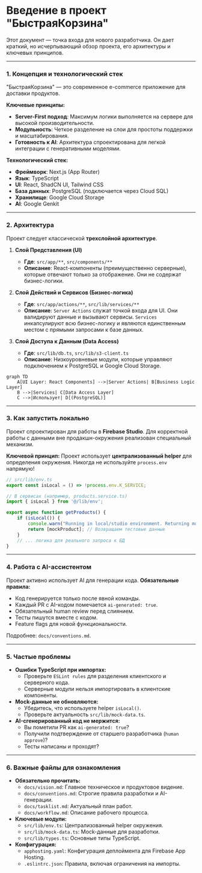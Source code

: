 # Введение в проект "БыстраяКорзина"

Этот документ — точка входа для нового разработчика. Он дает краткий, но исчерпывающий обзор проекта, его архитектуры и ключевых принципов.

---

### 1. Концепция и технологический стек

"БыстраяКорзина" — это современное e-commerce приложение для доставки продуктов.

**Ключевые принципы:**
- **Server-First подход**: Максимум логики выполняется на сервере для высокой производительности.
- **Модульность**: Четкое разделение на слои для простоты поддержки и масштабирования.
- **Готовность к AI**: Архитектура спроектирована для легкой интеграции с генеративными моделями.

**Технологический стек:**
- **Фреймворк**: Next.js (App Router)
- **Язык**: TypeScript
- **UI**: React, ShadCN UI, Tailwind CSS
- **База данных**: PostgreSQL (подключается через Cloud SQL)
- **Хранилище**: Google Cloud Storage
- **AI**: Google Genkit

---

### 2. Архитектура

Проект следует классической **трехслойной архитектуре**.

1.  **Слой Представления (UI)**
    -   **Где**: `src/app/**`, `src/components/**`
    -   **Описание**: React-компоненты (преимущественно серверные), которые отвечают только за отображение. Они не содержат бизнес-логики.

2.  **Слой Действий и Сервисов (Бизнес-логика)**
    -   **Где**: `src/app/actions/**`, `src/lib/services/**`
    -   **Описание**: `Server Actions` служат точкой входа для UI. Они валидируют данные и вызывают сервисы. `Services` инкапсулируют всю бизнес-логику и являются единственным местом с прямыми запросами к базе данных.

3.  **Слой Доступа к Данным (Data Access)**
    -   **Где**: `src/lib/db.ts`, `src/lib/s3-client.ts`
    -   **Описание**: Низкоуровневые модули, которые управляют подключением к PostgreSQL и Google Cloud Storage.

```mermaid
graph TD
    A[UI Layer: React Components] -->|Server Actions| B[Business Logic Layer]
    B -->|Services| C[Data Access Layer]
    C -->|Использует| D[(PostgreSQL)]
```

---

### 3. Как запустить локально

Проект спроектирован для работы в **Firebase Studio**. Для корректной работы с данными вне продакшн-окружения реализован специальный механизм.

**Ключевой принцип:**
Проект использует **централизованный helper** для определения окружения. Никогда не используйте `process.env` напрямую!

```typescript
// src/lib/env.ts
export const isLocal = () => !process.env.K_SERVICE;

// В сервисах (например, products.service.ts)
import { isLocal } from '@/lib/env';

export async function getProducts() {
    if (isLocal()) {
        console.warn("Running in local/studio environment. Returning mock products.");
        return [mockProduct]; // Возвращаем тестовые данные
    }
    // ... логика для реального запроса к БД
}
```

---

### 4. Работа с AI-ассистентом

Проект активно использует AI для генерации кода. **Обязательные правила:**

- Код генерируется только после явной команды.
- Каждый PR с AI-кодом помечается `ai-generated: true`.
- Обязательный human review перед слиянием.
- Тесты пишутся вместе с кодом.
- Feature flags для новой функциональности.

Подробнее: `docs/conventions.md`.

---

### 5. Частые проблемы

- **Ошибки TypeScript при импортах:**
    - Проверьте `ESLint rules` для разделения клиентского и серверного кода.
    - Серверные модули нельзя импортировать в клиентские компоненты.
- **Mock-данные не обновляются:**
    - Убедитесь, что используете helper `isLocal()`.
    - Проверьте актуальность `src/lib/mock-data.ts`.
- **AI-сгенерированный код не мержится:**
    - Вы пометили PR как `ai-generated: true`?
    - Получили подтверждение от старшего разработчика (`human approve`)?
    - Тесты написаны и проходят?

---

### 6. Важные файлы для ознакомления

- **Обязательно прочитать:**
    - `docs/vision.md`: Главное техническое и продуктовое видение.
    - `docs/conventions.md`: Строгие правила разработки и AI-генерации.
    - `docs/tasklist.md`: Актуальный план работ.
    - `docs/workflow.md`: Описание рабочего процесса.
- **Ключевые модули:**
    - `src/lib/env.ts`: Централизованный helper окружения.
    - `src/lib/mock-data.ts`: Mock-данные для разработки.
    - `src/lib/types.ts`: Основные типы TypeScript.
- **Конфигурация:**
    - `apphosting.yaml`: Конфигурация деплоймента для Firebase App Hosting.
    - `.eslintrc.json`: Правила, включая ограничения на импорты.
